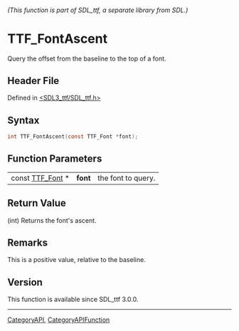 ###### (This function is part of SDL_ttf, a separate library from SDL.)
# TTF_FontAscent

Query the offset from the baseline to the top of a font.

## Header File

Defined in [<SDL3_ttf/SDL_ttf.h>](https://github.com/libsdl-org/SDL_ttf/blob/main/include/SDL3_ttf/SDL_ttf.h)

## Syntax

```c
int TTF_FontAscent(const TTF_Font *font);
```

## Function Parameters

|                              |          |                    |
| ---------------------------- | -------- | ------------------ |
| const [TTF_Font](TTF_Font) * | **font** | the font to query. |

## Return Value

(int) Returns the font's ascent.

## Remarks

This is a positive value, relative to the baseline.

## Version

This function is available since SDL_ttf 3.0.0.

----
[CategoryAPI](CategoryAPI), [CategoryAPIFunction](CategoryAPIFunction)

